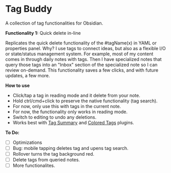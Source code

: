 # Tag Buddy

A collection of tag functionalities for Obsidian. 

**Functionality 1:** Quick delete in-line 

Replicates the quick delete functionality of the #tagName(x) in YAML or properties panel. Why? I use tags to connect ideas, but also as a flexible I/O or state/status management system. For example, most of my content comes in through daily notes with tags. Then I have specialized notes that query those tags into an "Inbox" section of the specialized note so I can review on-demand. This functionality saves a few clicks, and with future updates, a few more. 

**How to use**
- Click/tap a tag in reading mode and it delete from your note.
- Hold ctrl/cmd+click to preserve the native functionality (tag search).
- For now, only use this with tags in the current note. 
- For now, the functionality only works in reading mode. 
- Switch to editing to undo any deletions. 
- Works best with [Tag Summary](https://github.com/macrojd/tag-summary) and [Colored Tags](https://github.com/pfrankov/obsidian-colored-tags) plugins. 

**To Do:**
- [ ] Optimizations 
- [ ] Bug: mobile tapping deletes tag and upens tag search.
- [ ] Rollover turns the tag background red.
- [ ] Delete tags from queried notes. 
- [ ] More functionalites.